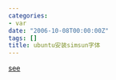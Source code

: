 ```yaml
---
categories:
- var
date: "2006-10-08T00:00:00Z"
tags: []
title: ubuntu安装simsun字体
---
```


<a href="http://wiki.ubuntu.org.cn/%E4%BD%BF%E7%94%A8XP%E5%AD%97%E4%BD%93%E7%BE%8E%E5%8C%96%E6%B1%89%E5%AD%97">see </a>
